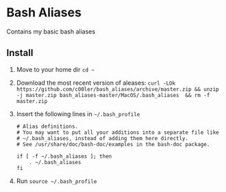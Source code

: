 Bash Aliases
============

Contains my basic bash aliases

## Install

1. Move to your home dir `cd ~`
2. Download the most recent version of aleases: `curl -LOk https://github.com/c00ler/bash_aliases/archive/master.zip && unzip -j master.zip bash_aliases-master/MacOS/.bash_aliases  && rm -f master.zip`
3. Insert the following lines in `~/.bash_profile`

    ```
    # Alias definitions.
    # You may want to put all your additions into a separate file like
    # ~/.bash_aliases, instead of adding them here directly.
    # See /usr/share/doc/bash-doc/examples in the bash-doc package.
    
    if [ -f ~/.bash_aliases ]; then
        . ~/.bash_aliases
    fi
    ```

4. Run `source ~/.bash_profile`
